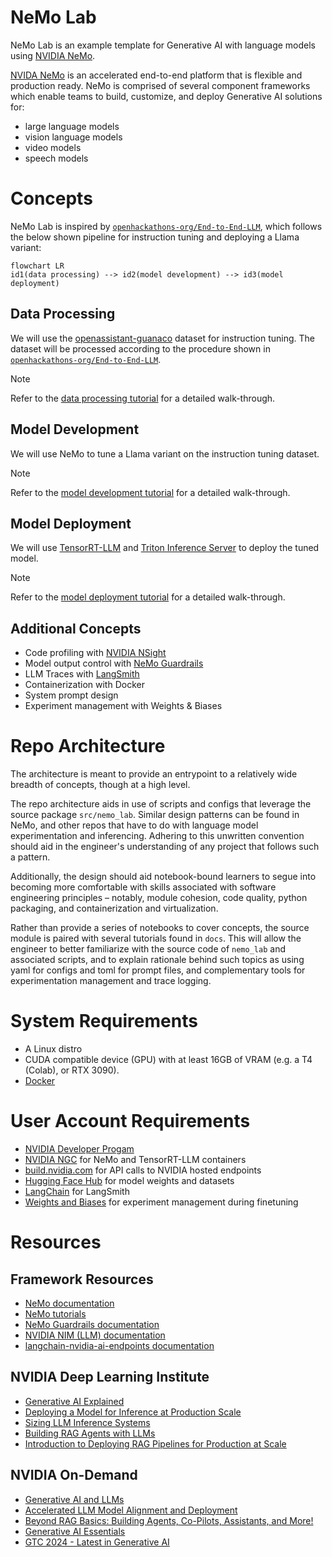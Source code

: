 # NeMo Lab

NeMo Lab is an example template for Generative AI with language models using [NVIDIA NeMo](https://www.nvidia.com/en-us/ai-data-science/products/nemo/).

[NVIDA NeMo](https://www.nvidia.com/en-us/ai-data-science/products/nemo/) is an accelerated end-to-end platform that is flexible and production ready. NeMo is comprised of several component frameworks which enable teams to build, customize, and deploy Generative AI solutions for:

- large language models
- vision language models
- video models
- speech models

# Concepts

NeMo Lab is inspired by [`openhackathons-org/End-to-End-LLM`](https://github.com/openhackathons-org/End-to-End-LLM), which follows the below shown pipeline for instruction tuning and deploying a Llama variant:

```mermaid
flowchart LR
id1(data processing) --> id2(model development) --> id3(model deployment)
```

## Data Processing

We will use the [openassistant-guanaco](https://huggingface.co/datasets/timdettmers/openassistant-guanaco) dataset for instruction tuning. The dataset will be processed according to the procedure shown in [`openhackathons-org/End-to-End-LLM`](https://github.com/openhackathons-org/End-to-End-LLM).

> [!NOTE]
> Refer to the [data processing tutorial](./docs/1-data-processing.md) for a detailed walk-through.

## Model Development

We will use NeMo to tune a Llama variant on the instruction tuning dataset.

> [!NOTE]
> Refer to the [model development tutorial](./docs/2-model-development.md) for a detailed walk-through.

## Model Deployment

We will use [TensorRT-LLM](https://github.com/NVIDIA/TensorRT-LLM) and [Triton Inference Server](https://github.com/triton-inference-server/server) to deploy the tuned model.

> [!NOTE]
> Refer to the [model deployment tutorial](./docs/3-model-deployment.md) for a detailed walk-through.

## Additional Concepts

- Code profiling with [NVIDIA NSight](https://developer.nvidia.com/nsight-systems)
- Model output control with [NeMo Guardrails](https://github.com/NVIDIA/NeMo-Guardrails)
- LLM Traces with [LangSmith](https://www.langchain.com/langsmith)
- Containerization with Docker
- System prompt design
- Experiment management with Weights & Biases

# Repo Architecture

The architecture is meant to provide an entrypoint to a relatively wide breadth of concepts, though at a high level.

The repo architecture aids in use of scripts and configs that leverage the source package `src/nemo_lab`. Similar design patterns can be found in NeMo, and other repos that have to do with language model experimentation and inferencing. Adhering to this unwritten convention should aid in the engineer's understanding of any project that follows such a pattern.

Additionally, the design should aid notebook-bound learners to segue into becoming more comfortable with skills associated with software engineering principles – notably, module cohesion, code quality, python packaging, and containerization and virtualization.

Rather than provide a series of notebooks to cover concepts, the source module is paired with several tutorials found in `docs`. This will allow the engineer to better familiarize with the source code of `nemo_lab` and associated scripts, and to explain rationale behind such topics as using yaml for configs and toml for prompt files, and complementary tools for experimentation management and trace logging.

# System Requirements

- A Linux distro
- CUDA compatible device (GPU) with at least 16GB of VRAM (e.g. a T4 (Colab), or RTX 3090).
- [Docker](https://docs.docker.com/)

# User Account Requirements

- [NVIDIA Developer Progam](https://developer.nvidia.com/developer-program)
- [NVIDIA NGC](https://catalog.ngc.nvidia.com/) for NeMo and TensorRT-LLM containers
- [build.nvidia.com](https://build.nvidia.com/) for API calls to NVIDIA hosted endpoints
- [Hugging Face Hub](https://huggingface.co/) for model weights and datasets
- [LangChain](https://www.langchain.com/) for LangSmith
- [Weights and Biases](https://wandb.ai/site) for experiment management during finetuning

# Resources

## Framework Resources

- [NeMo documentation](https://docs.nvidia.com/nemo-framework/user-guide/latest/overview.html)
- [NeMo tutorials](https://docs.nvidia.com/nemo-framework/user-guide/latest/nemotoolkit/starthere/tutorials.html)
- [NeMo Guardrails documentation](https://docs.nvidia.com/nemo/guardrails/index.html)
- [NVIDIA NIM (LLM) documentation](https://docs.nvidia.com/nim/large-language-models/latest/introduction.html)
- [langchain-nvidia-ai-endpoints documentation](https://python.langchain.com/docs/integrations/providers/nvidia/)

## NVIDIA Deep Learning Institute

- [Generative AI Explained](https://learn.nvidia.com/courses/course-detail?course_id=course-v1:DLI+S-FX-07+V1)
- [Deploying a Model for Inference at Production Scale](https://learn.nvidia.com/courses/course-detail?course_id=course-v1:DLI+S-FX-03+V1)
- [Sizing LLM Inference Systems](https://learn.nvidia.com/courses/course-detail?course_id=course-v1:DLI+S-FX-18+V1)
- [Building RAG Agents with LLMs](https://learn.nvidia.com/courses/course-detail?course_id=course-v1:DLI+S-FX-15+V1)
- [Introduction to Deploying RAG Pipelines for Production at Scale](https://learn.nvidia.com/courses/course-detail?course_id=course-v1:DLI+S-FX-19+V1)

## NVIDIA On-Demand

- [Generative AI and LLMs](https://www.nvidia.com/en-us/on-demand/playlist/playList-c4975714-66b6-4e95-afc9-c1274a98b8e7/?ncid=em-even-256154&nvweb_e=MasbaNbcu3IbwKJNe4R_xbgjNSDB1FtQ2FYbeOTO3_T3kcNYhShm3fRsakNiPHEdrjRkjCuMO0jqS19pDoOdVA&mkt_tok=MTU2LU9GTi03NDIAAAGWq5H0zvfrnZSnvTIz4p04UXnj-64F7S9iQCHtLE4D7tN0Q-46pfULxcobfKLG8h6yVyOEdc3RCoFNwUqxNYpcTzgmavtcXv5POiw88JXk86AwqKIpbQY)
- [Accelerated LLM Model Alignment and Deployment](https://www.nvidia.com/en-us/on-demand/session/gtc24-dlit61739/)
- [Beyond RAG Basics: Building Agents, Co-Pilots, Assistants, and More!](https://www.nvidia.com/en-us/on-demand/session/gtc24-s62533/?ncid=em-nurt-357883&mkt_tok=MTU2LU9GTi03NDIAAAGWcw69qcOLICDwzc5k1q4fHjE99s7tpt355Ckin2E7NvN0R9_19wuU_65jAp4CubV85JY-DRDMEFXuFo0ek6nPExWYghHfPtB2m9B2IrFeFeyeE4BuYNI)
- [Generative AI Essentials](https://www.nvidia.com/en-us/ai-data-science/generative-ai/video-sessions-accelerated-development/?ncid=em-nurt-269499&mkt_tok=MTU2LU9GTi03NDIAAAGWcw69qam-BVUHdn8F4tVRrNIwk13Zq9Bjwt4BmoQizeMT-UpE0bX7CF9oYjPpT_JyzEu7k-EhtkJrY4NGI6szhS6F58MX58c2tXZulioli0OCNC5dO-o)
- [GTC 2024 - Latest in Generative AI](https://www.nvidia.com/en-us/on-demand/playlist/playList-4f66703b-30b6-4b46-b906-8d18623360ba/?ncid=em-nurt-508206&mkt_tok=MTU2LU9GTi03NDIAAAGWcw69qXvl-vMKaHc2mv2rUhRH2GMhdXxtd7ACJV5dQDxhWqmDj7okkXie55OK8wFOgRXUq2OQCWvBe3TJvNxQdnRFxYdY0PygnXhqVHu_vFA6vDWiDno)